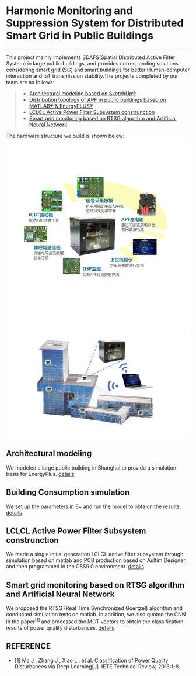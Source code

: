 # Harmonic Monitoring and Suppression System for Distributed Smart Grid in Public Buildings

------

This project mainly implements SDAFS(Spatial Distributed Active Filter System) in large public buildings, and provides corresponding solutions considering  smart grid (SG) and smart buildings for better Human-computer interaction and IoT transmission stability.The projects completed by our team are as follows:

> *  [Architectural modeling based on SketchUp®](https://github.com/Jason-Cooperate/Harmonic-Monitoring-and-Suppression-system-for-Distributed-Smart-Grid-in-Public-Buildings/tree/master/Architectural%20modeling)
> *  [Distribution topology of APF in public buildings based on MATLAB® & EnergyPLUS®](https://github.com/Jason-Cooperate/Harmonic-Monitoring-and-Suppression-system-for-Distributed-Smart-Grid-in-Public-Buildings/tree/master/Building%20Simulation)
> *  [LCLCL Active Power Filter Subsystem construnction](https://github.com/Jason-Cooperate/Harmonic-Monitoring-and-Suppression-system-for-Distributed-Smart-Grid-in-Public-Buildings/tree/master/DAFS)
> *  [Smart grid monitoring based on RTSG algorithm and Artificial Neural Network](https://github.com/Jason-Cooperate/Harmonic-Monitoring-and-Suppression-system-for-Distributed-Smart-Grid-in-Public-Buildings/tree/master/RTSG%20algorithm%20and%20ANN)

The hardware structure we build is shown below:
![APF Hardware](https://github.com/Jason-Cooperate/Harmonic-Monitoring-and-Suppression-system-for-Distributed-Smart-Grid-in-Public-Buildings/blob/master/Picture/总图1.jpg)
![SDAFS Strructure](https://github.com/Jason-Cooperate/Harmonic-Monitoring-and-Suppression-system-for-Distributed-Smart-Grid-in-Public-Buildings/blob/master/Picture/总图2.jpg)

## Architectural modeling
  We modeled a large public building in Shanghai to provide a simulation basis for EnergyPlus.
 [details](https://github.com/Jason-Cooperate/Harmonic-Monitoring-and-Suppression-system-for-Distributed-Smart-Grid-in-Public-Buildings/tree/master/Architectural%20modeling)

## Building Consumption simulation
  We set up the parameters in E+ and run the model to obtaion the results.
 [details](https://github.com/Jason-Cooperate/Harmonic-Monitoring-and-Suppression-system-for-Distributed-Smart-Grid-in-Public-Buildings/tree/master/Building%20Simulation)

## LCLCL Active Power Filter Subsystem construnction
  We made a single initial generation LCLCL active filter subsystem through simulation based on matlab and PCB production based on Aultim Designer, and then programmed in the CSS9.0 environment.
 [details](https://github.com/Jason-Cooperate/Harmonic-Monitoring-and-Suppression-system-for-Distributed-Smart-Grid-in-Public-Buildings/tree/master/DAFS)

## Smart grid monitoring based on RTSG algorithm and Artificial Neural Network
  We proposed the RTSG (Real Time Synchronized Goertzel) algorithm and conducted simulation tests on matlab. In addition, we also quoted the CNN in the paper<sup>[1]</sup> and processed the MCT vectors to obtain the classification results of power quality disturbances.
  [details](https://github.com/Jason-Cooperate/Harmonic-Monitoring-and-Suppression-system-for-Distributed-Smart-Grid-in-Public-Buildings/tree/master/RTSG%20algorithm%20and%20ANN)

## REFERENCE

  - [1] Ma J , Zhang J , Xiao L , et al. Classification of Power Quality Disturbances via Deep Learning[J]. IETE Technical Review, 2016:1-8.

